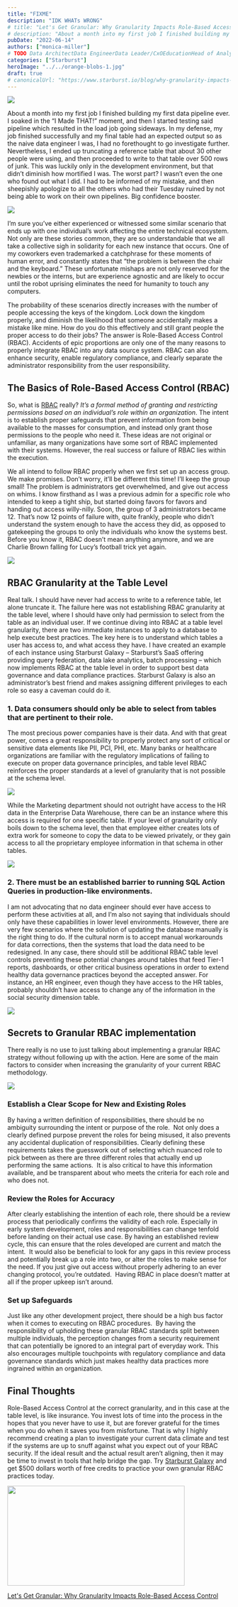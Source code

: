 ```yaml
---
title: "FIXME"
description: "IDK WHATs WRONG"
# title: "Let's Get Granular: Why Granularity Impacts Role-Based Access Control"
# description: "About a month into my first job I finished building my first data pipeline ever."
pubDate: "2022-06-14"
authors: ["monica-miller"]
# TODO Data ArchitectData EngineerData Leader/CxOEducationHead of AnalyticsInfoSecsecurity
categories: ["Starburst"]
heroImage: "../../orange-blobs-1.jpg"
draft: true
# canonicalUrl: "https://www.starburst.io/blog/why-granularity-impacts-role-based-access-control/"
---
```


![](https://www.starburst.io/wp-content/uploads/2022/06/kyle-glenn-dGk-qYBk4OA-unsplash-1-scaled.jpg)

About a month into my first job I finished building my first data pipeline ever. I soaked in the “I Made THAT!” moment, and then I started testing said pipeline which resulted in the load job going sideways. In my defense, my job finished successfully and my final table had an expected output so as the naive data engineer I was, I had no forethought to go investigate further. Nevertheless, I ended up truncating a reference table that about 30 other people were using, and then proceeded to write to that table over 500 rows of junk. This was luckily only in the development environment, but that didn’t diminish how mortified I was. The worst part? I wasn’t even the one who found out what I did. I had to be informed of my mistake, and then sheepishly apologize to all the others who had their Tuesday ruined by not being able to work on their own pipelines. Big confidence booster.

![](https://media.giphy.com/media/67urFpVn7qwcd2gWIl/giphy.gif)

I’m sure you’ve either experienced or witnessed some similar scenario that ends up with one individual’s work affecting the entire technical ecosystem. Not only are these stories common, they are so understandable that we all take a collective sigh in solidarity for each new instance that occurs. One of my coworkers even trademarked a catchphrase for these moments of human error, and constantly states that “the problem is between the chair and the keyboard.” These unfortunate mishaps are not only reserved for the newbies or the interns, but are experience agnostic and are likely to occur until the robot uprising eliminates the need for humanity to touch any computers.

The probability of these scenarios directly increases with the number of people accessing the keys of the kingdom. Lock down the kingdom properly, and diminish the likelihood that someone accidentally makes a mistake like mine. How do you do this effectively and still grant people the proper access to do their jobs? The answer is Role-Based Access Control (RBAC). Accidents of epic proportions are only one of the many reasons to properly integrate RBAC into any data source system. RBAC can also enhance security, enable regulatory compliance, and clearly separate the administrator responsibility from the user responsibility.

## The Basics of Role-Based Access Control (RBAC)

So, what is [RBAC](https://www.starburst.io/learn/data-fundamentals/rbac/) really? _It’s a formal method of granting and restricting permissions based on an individual’s role within an organization_. The intent is to establish proper safeguards that prevent information from being available to the masses for consumption, and instead only grant those permissions to the people who need it. These ideas are not original or unfamiliar, as many organizations have some sort of RBAC implemented with their systems. However, the real success or failure of RBAC lies within the execution.

We all intend to follow RBAC properly when we first set up an access group. We make promises. Don’t worry, it’ll be different this time! I’ll keep the group small! The problem is administrators get overwhelmed, and give out access on whims. I know firsthand as I was a previous admin for a specific role who intended to keep a tight ship, but started doing favors for favors and handing out access willy-nilly. Soon, the group of 3 administrators became 12. That’s now 12 points of failure with, quite frankly, people who didn’t understand the system enough to have the access they did, as opposed to gatekeeping the groups to only the individuals who know the systems best. Before you know it, RBAC doesn’t mean anything anymore, and we are Charlie Brown falling for Lucy’s football trick yet again.

![](https://media.giphy.com/media/WQGeXiqfQ1qQE/giphy.gif)

## RBAC Granularity at the Table Level

Real talk. I should have never had access to write to a reference table, let alone truncate it. The failure here was not establishing RBAC granularity at the table level, where I should have only had permission to select from the table as an individual user. If we continue diving into RBAC at a table level granularity, there are two immediate instances to apply to a database to help execute best practices. The key here is to understand which tables a user has access to, and what access they have. I have created an example of each instance using Starburst Galaxy – Starburst’s SaaS offering providing query federation, data lake analytics, batch processing – which now implements RBAC at the table level in order to support best data governance and data compliance practices. Starburst Galaxy is also an administrator’s best friend and makes assigning different privileges to each role so easy a caveman could do it.

### 1\. Data consumers should only be able to select from tables that are pertinent to their role.

The most precious power companies have is their data. And with that great power, comes a great responsibility to properly protect any sort of critical or sensitive data elements like PII, PCI, PHI, etc. Many banks or healthcare organizations are familiar with the regulatory implications of failing to execute on proper data governance principles, and table level RBAC reinforces the proper standards at a level of granularity that is not possible at the schema level.

![](https://www.starburst.io/wp-content/uploads/2022/06/final_1.gif)

While the Marketing department should not outright have access to the HR data in the Enterprise Data Warehouse, there can be an instance where this access is required for one specific table. If your level of granularity only boils down to the schema level, then that employee either creates lots of extra work for someone to copy the data to be viewed privately, or they gain access to all the proprietary employee information in that schema in other tables.

![](https://www.starburst.io/wp-content/uploads/2022/06/final_2.gif)

### 2\. There must be an established barrier to running SQL Action Queries in production-like environments.

I am not advocating that no data engineer should ever have access to perform these activities at all, and I’m also not saying that individuals should only have these capabilities in lower level environments. However, there are very few scenarios where the solution of updating the database manually is the right thing to do. If the cultural norm is to accept manual workarounds for data corrections, then the systems that load the data need to be redesigned. In any case, there should still be additional RBAC table level controls preventing these potential changes around tables that feed Tier-1 reports, dashboards, or other critical business operations in order to extend healthy data governance practices beyond the accepted answer. For instance, an HR engineer, even though they have access to the HR tables, probably shouldn’t have access to change any of the information in the social security dimension table.

![](https://www.starburst.io/wp-content/uploads/2022/06/final_3A.gif)

## Secrets to Granular RBAC implementation

There really is no use to just talking about implementing a granular RBAC strategy without following up with the action. Here are some of the main factors to consider when increasing the granularity of your current RBAC methodology.

![](https://media.giphy.com/media/BpGWitbFZflfSUYuZ9/giphy.gif)

### Establish a Clear Scope for New and Existing Roles

By having a written definition of responsibilities, there should be no ambiguity surrounding the intent or purpose of the role.  Not only does a clearly defined purpose prevent the roles for being misused, it also prevents any accidental duplication of responsibilities. Clearly defining these requirements takes the guesswork out of selecting which nuanced role to pick between as there are three different roles that actually end up performing the same actions.  It is also critical to have this information available, and be transparent about who meets the criteria for each role and who does not.

### Review the Roles for Accuracy

After clearly establishing the intention of each role, there should be a review process that periodically confirms the validity of each role. Especially in early system development, roles and responsibilities can change tenfold before landing on their actual use case. By having an established review cycle, this can ensure that the roles developed are current and match the intent.  It would also be beneficial to look for any gaps in this review process and potentially break up a role into two, or alter the roles to make sense for the need. If you just give out access without properly adhering to an ever changing protocol, you’re outdated.  Having RBAC in place doesn’t matter at all if the proper upkeep isn’t around.

### Set up Safeguards

Just like any other development project, there should be a high bus factor when it comes to executing on RBAC procedures.  By having the responsibility of upholding these granular RBAC standards split between multiple individuals, the perception changes from a security requirement that can potentially be ignored to an integral part of everyday work. This also encourages multiple touchpoints with regulatory compliance and data governance standards which just makes healthy data practices more ingrained within an organization.

## Final Thoughts

Role-Based Access Control at the correct granularity, and in this case at the table level, is like insurance. You invest lots of time into the process in the hopes that you never have to use it, but are forever grateful for the times when you do when it saves you from misfortune. That is why I highly recommend creating a plan to investigate your current data climate and test if the systems are up to snuff against what you expect out of your RBAC security. If the ideal result and the actual result aren’t aligning, then it may be time to invest in tools that help bridge the gap. Try [Starburst Galaxy](https://www.starburst.io/platform/starburst-galaxy/) and get $500 dollars worth of free credits to practice your own granular RBAC practices today.

<p><a href="https://www.starburst.io/blog/why-granularity-impacts-role-based-access-control/?wvideo=sxnb7o51hu"><img src="https://embed-ssl.wistia.com/deliveries/80792ba54bb03f0555bc86fd49e7dcd0d26d68b8.jpg?image_play_button_size=2x&amp;image_crop_resized=960x540&amp;image_play_button=1&amp;image_play_button_color=000000e0" style="width: 400px; height: 225px;" width="400" height="225"></a></p><p><a href="https://www.starburst.io/blog/why-granularity-impacts-role-based-access-control/?wvideo=sxnb7o51hu">Let's Get Granular: Why Granularity Impacts Role-Based Access Control</a></p>
